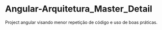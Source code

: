 # Angular-Arquitetura_Master_Detail
 Project angular visando menor repetição de código e uso de boas práticas.
